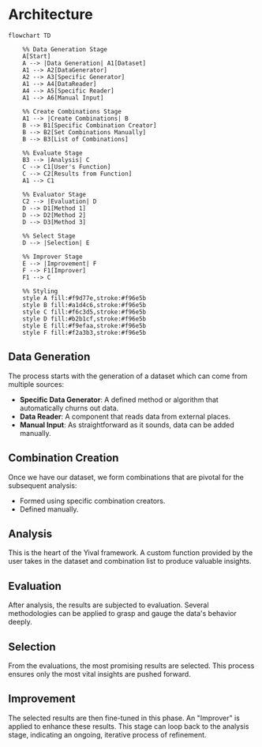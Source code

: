 # Architecture

```mermaid
flowchart TD

    %% Data Generation Stage
    A[Start]
    A --> |Data Generation| A1[Dataset]
    A1 --> A2[DataGenerator]
    A2 --> A3[Specific Generator]
    A1 --> A4[DataReader]
    A4 --> A5[Specific Reader]
    A1 --> A6[Manual Input]

    %% Create Combinations Stage
    A1 --> |Create Combinations| B
    B --> B1[Specific Combination Creator]
    B --> B2[Set Combinations Manually]
    B --> B3[List of Combinations]

    %% Evaluate Stage
    B3 --> |Analysis| C
    C --> C1[User's Function]
    C --> C2[Results from Function]
    A1 --> C1

    %% Evaluator Stage
    C2 --> |Evaluation| D
    D --> D1[Method 1]
    D --> D2[Method 2]
    D --> D3[Method 3]

    %% Select Stage
    D --> |Selection| E

    %% Improver Stage
    E --> |Improvement| F
    F --> F1[Improver]
    F1 --> C

    %% Styling
    style A fill:#f9d77e,stroke:#f96e5b
    style B fill:#a1d4c6,stroke:#f96e5b
    style C fill:#f6c3d5,stroke:#f96e5b
    style D fill:#b2b1cf,stroke:#f96e5b
    style E fill:#f9efaa,stroke:#f96e5b
    style F fill:#f2a3b3,stroke:#f96e5b
```

## Data Generation

The process starts with the generation of a dataset which can come from multiple sources:

- **Specific Data Generator**: A defined method or algorithm that automatically churns out data.
- **Data Reader**: A component that reads data from external places.
- **Manual Input**: As straightforward as it sounds, data can be added manually.

## Combination Creation

Once we have our dataset, we form combinations that are pivotal for the subsequent analysis:

- Formed using specific combination creators.
- Defined manually.

## Analysis

This is the heart of the Yival framework. A custom function provided by the user
takes in the dataset and combination list to produce valuable insights.

## Evaluation

After analysis, the results are subjected to evaluation. Several methodologies
can be applied to grasp and gauge the data's behavior deeply.

## Selection

From the evaluations, the most promising results are selected. This process
ensures only the most vital insights are pushed forward.

## Improvement

The selected results are then fine-tuned in this phase. An "Improver" is applied
to enhance these results. This stage can loop back to the analysis stage, indicating an ongoing, iterative process of refinement.
